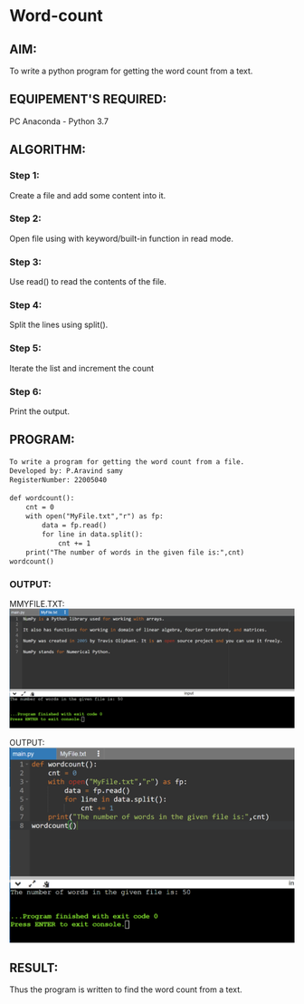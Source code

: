 # Word-count
## AIM:
To write a python program for getting the word count from a text.
## EQUIPEMENT'S REQUIRED: 
PC
Anaconda - Python 3.7
## ALGORITHM: 
### Step 1:
Create a file and add some content into it.

### Step 2:
Open file using with keyword/built-in function in read mode.

### Step 3:
Use read() to read the contents of the file.

### Step 4:
Split the lines using split().

### Step 5:
Iterate the list and increment the count

### Step 6:
Print the output.

## PROGRAM:
```
To write a program for getting the word count from a file.
Developed by: P.Aravind samy
RegisterNumber: 22005040

def wordcount():
    cnt = 0
    with open("MyFile.txt","r") as fp:
        data = fp.read()
        for line in data.split():
            cnt += 1
    print("The number of words in the given file is:",cnt)
wordcount()
```

### OUTPUT:

MMYFILE.TXT:
![output](/myfile.png)

OUTPUT:
![output](/output.png)

## RESULT:
Thus the program is written to find the word count from a text.
